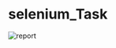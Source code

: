 # selenium_Task
![report](https://github.com/suresh2k02/selenium_Task/assets/90079666/7961062b-adc6-41bf-a346-0e85a935145b)
